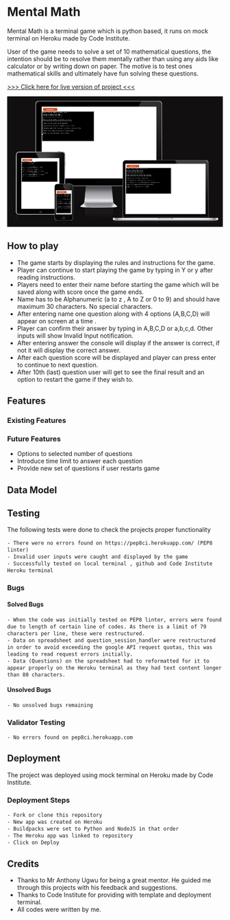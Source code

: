 # Mental Math

Mental Math is a terminal game which is python based, it runs on mock terminal on Heroku made by Code Institute.

User of the game needs to solve a set of 10 mathematical questions, the intention should be to resolve them mentally rather than using any aids like calculator or by writing down on paper. The motive is to test ones mathematical skills and ultimately have fun solving these questions.

[ >>> Click here for live version of project <<<](https://mental-math-466801bbea0a.herokuapp.com/)

![website homescreen on different platforms](assets/images/mental-math-responsive.png)


## How to play

- The game starts by displaying the rules and instructions for the game.
- Player can continue to start playing the game by typing in Y or y after reading instructions.
- Players need to enter their name before starting the game which will be saved along with score once the game ends.
- Name has to be Alphanumeric (a to z , A to Z or 0 to 9) and should have maximum 30 characters. No special characters.
- After entering name one question along with 4 options (A,B,C,D) will appear on screen at a time .
- Player can confirm their answer by typing in A,B,C,D or a,b,c,d. Other inputs will show Invalid Input notification.
- After entering answer the console will display if the answer is correct, if not it will display the correct answer.
- After each question score will be displayed and player can press enter to continue to next question.
- After 10th (last) question user will get to see the final result and an option to restart the game if they wish to.


## Features

### Existing Features


### Future Features

- Options to selected number of questions
- Introduce time limit to answer each question
- Provide new set of questions if user restarts game


## Data Model


## Testing

The following tests were done to check the projects proper functionality

    - There were no errors found on https://pep8ci.herokuapp.com/ (PEP8 linter)
    - Invalid user inputs were caught and displayed by the game
    - Successfully tested on local terminal , github and Code Institute Heroku terminal 

### Bugs

#### Solved Bugs

    - When the code was initially tested on PEP8 linter, errors were found due to length of certain line of codes. As there is a limit of 79 characters per line, these were restructured.
    - Data on spreadsheet and question_session_handler were restructured in order to avoid exceeding the google API request quotas, this was leading to read request errors initially. 
    - Data (Questions) on the spreadsheet had to reformatted for it to appear properly on the Heroku terminal as they had text content longer than 80 characters.

#### Unsolved Bugs

    - No unsolved bugs remaining

### Validator Testing

    - No errors found on pep8ci.herokuapp.com


## Deployment

The project was deployed using mock terminal on Heroku made by Code Institute.

### Deployment Steps
    - Fork or clone this repository
    - New app was created on Heroku
    - Buildpacks were set to Python and NodeJS in that order
    - The Heroku app was linked to repository
    - Click on Deploy


## Credits

- Thanks to Mr Anthony Ugwu for being a great mentor. He guided me through this projects with his feedback and suggestions. 
- Thanks to Code Institute for providing with template and deployment terminal.
- All codes were written by me.
